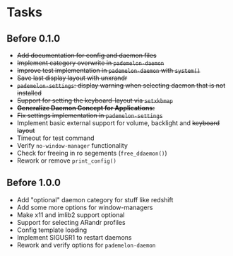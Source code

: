 # Tasks

## Before 0.1.0
* ~~Add documentation for config and daemon files~~
* ~~Implement category overwrite in `pademelon-daemon`~~
* ~~Improve test implementation in `pademelon-daemon` with `system()`~~
* ~~Save last display layout with unxrandr~~
* ~~`pademelon-settings`: display warning when selecting daemon that is not installed~~
* ~~Support for setting the keyboard-layout via `setxkbmap`~~
* ~~**Generalize Daemon Concept for Applications:**~~
* ~~Fix settings implementation in `pademelon-settings`~~
* Implement basic external support for volume, backlight and ~~keyboard layout~~
* Timeout for test command
* Verify `no-window-manager` functionality
* Check for freeing in ro segements (`free_ddaemon()`)
* Rework or remove `print_config()`

## Before 1.0.0
* Add "optional" daemon category for stuff like redshift
* Add some more options for window-managers
* Make x11 and imlib2 support optional
* Support for selecting ARandr profiles
* Config template loading
* Implement SIGUSR1 to restart daemons
* Rework and verify options for `pademelon-daemon`
